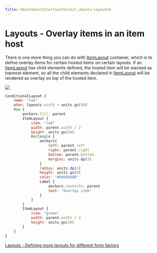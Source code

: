 ```yaml
---
Title: UbuntuUserInterfaceToolkit.ubuntu-layouts6
---
```

        
Layouts - Overlay items in an item host
=======================================

<span class="subtitle"></span>
<span id="details"></span>
There is one more thing you can do with [ItemLayout](../Ubuntu.Layouts.ItemLayout.md) container, which is to define overlay items for certain hosted items on certain layouts. If an [ItemLayout](../Ubuntu.Layouts.ItemLayout.md) has child elements defined, the hosted item will be stacked as topmost element, so all the child elements declared in [ItemLayout](../Ubuntu.Layouts.ItemLayout.md) will be rendered as overlay on top of the hosted item.

![](https://developer.ubuntu.com/static/devportal_uploaded/e589a25e-8a77-4cfe-a345-0c09ee62d04a-api/apps/qml/sdk-15.04/ubuntu-layouts6/images/layout7.png)

``` qml
ConditionalLayout {
    name: "row"
    when: layouts.width > units.gu(50)
    Row {
        anchors.fill: parent
        ItemLayout {
            item: "red"
            width: parent.width / 2
            height: units.gu(20)
            Rectangle {
                anchors{
                    left: parent.left
                    right: parent.right
                    bottom: parent.bottom
                    margins: units.dp(3)
                }
                radius: units.dp(1)
                height: units.gu(8)
                color: "#bbbbbb88"
                Label {
                    anchors.centerIn: parent
                    text: "Overlay item"
                }
            }
        }
        ItemLayout {
            item: "green"
            width: parent.width / 2
            height: units.gu(20)
        }
    }
}
```

<a href="UbuntuUserInterfaceToolkit.ubuntu-layouts7.md" class="nextPage">Layouts - Defining more layouts for different form factors</a>

